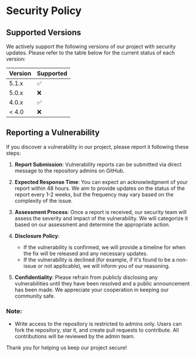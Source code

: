 # Security Policy

## Supported Versions

We actively support the following versions of our project with security updates. Please refer to the table below for the current status of each version:

| Version | Supported          |
| ------- | ------------------ |
| 5.1.x   | :white_check_mark: |
| 5.0.x   | :x:                |
| 4.0.x   | :white_check_mark: |
| < 4.0   | :x:                |

## Reporting a Vulnerability

If you discover a vulnerability in our project, please report it following these steps:

1. **Report Submission**: Vulnerability reports can be submitted via direct message to the repository admins on GitHub.

2. **Expected Response Time**: You can expect an acknowledgment of your report within 48 hours. We aim to provide updates on the status of the report every 1-2 weeks, but the frequency may vary based on the complexity of the issue.

3. **Assessment Process**: Once a report is received, our security team will assess the severity and impact of the vulnerability. We will categorize it based on our assessment and determine the appropriate action.

4. **Disclosure Policy**:
   - If the vulnerability is confirmed, we will provide a timeline for when the fix will be released and any necessary updates.
   - If the vulnerability is declined (for example, if it's found to be a non-issue or not applicable), we will inform you of our reasoning.

5. **Confidentiality**: Please refrain from publicly disclosing any vulnerabilities until they have been resolved and a public announcement has been made. We appreciate your cooperation in keeping our community safe.

### Note:
- Write access to the repository is restricted to admins only. Users can fork the repository, star it, and create pull requests to contribute. All contributions will be reviewed by the admin team.

Thank you for helping us keep our project secure!